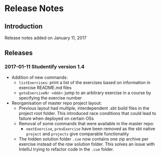 # Release Notes

## Introduction

Release notes added on January 11, 2017

## Releases

### 2017-01-11 Studentify version 1.4

- Addition of new commands:
    - `listExercises`: print a list of the exercises based on information in exercise README.md files
    - `gotoExerciseNr <ddd>`: jump to an arbitrary exercise in a course by specifying the exercise number
- Reorganisation of master repo project layout:
    - Previous layout had multiple, interdependent .sbt build files in the project root folder. This introduced race conditions that could lead to failure when deployed on certain OSs
    - Removal of some commands that were available in the master repo:
        - `nextExercise`, `prevExercise` have been removed as the sbt native `project` and `projects` give comparable functionality
    - The hidden solution folder `.cue` now contains one zip archive per exercise instead of the _raw_ solution folder. This solves an issue with IntelliJ trying to refactor code in the `.cue` folder.
    